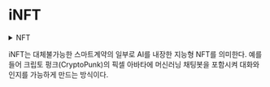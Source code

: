 # iNFT

<details>

<summary>NFT</summary>



</details>

iNFT는 대체불가능한 스마트계약의 일부로 AI를 내장한 지능형 NFT를 의미한다. 예를들어 크립토 펑크(CryptoPunk)의 픽셀 아바타에 머신러닝 채팅봇을 포함시켜 대화와 인지를 가능하게 만드는 방식이다.
